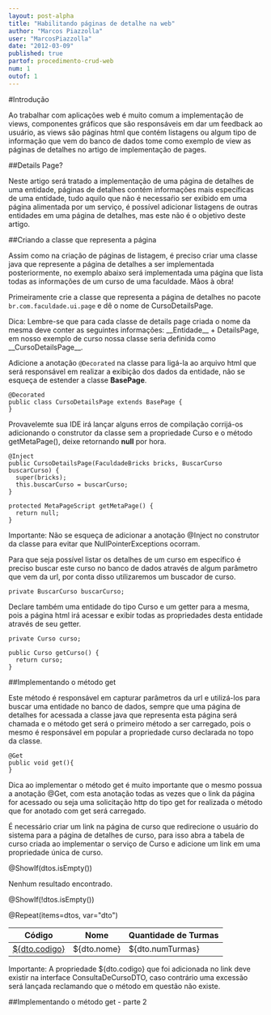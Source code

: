 ```yaml
---
layout: post-alpha
title: "Habilitando páginas de detalhe na web"
author: "Marcos Piazzolla"
user: "MarcosPiazzolla"
date: "2012-03-09"
published: true 
partof: procedimento-crud-web
num: 1
outof: 1
---
```


#Introdução

Ao trabalhar com aplicações web é muito comum a implementação de views, componentes gráficos que
são responsáveis em dar um feedback ao usuário, as views são páginas html que contém listagens ou
algum tipo de informação que vem do banco de dados tome como exemplo de view as páginas de detalhes 
no artigo de implementação de pages.

##Details Page?

Neste artigo será tratado a implementação de uma página de detalhes de uma entidade, páginas de
detalhes contém informações mais específicas de uma entidade, tudo aquilo que não é necessaŕio ser 
exibido em uma página alimentada por um serviço, é possível adicionar listagens de outras entidades
em uma página de detalhes, mas este não é o objetivo deste artigo.

##Criando a classe que representa a página

Assim como na criação de páginas de listagem, é preciso criar uma classe java que represente a
página de detalhes a ser implementada posteriormente, no exemplo abaixo será implementada uma página
que lista todas as informações de um curso de uma faculdade. Mãos à obra!

Primeiramente crie a classe que representa a página de detalhes no pacote `br.com.faculdade.ui.page`
e dê o nome de CursoDetailsPage.

<div class="alert alert info">
	Dica: Lembre-se que para cada classe de details page criada o nome da mesma deve conter as 
	seguintes informações: __Entidade__ + DetailsPage, em nosso exemplo de curso nossa classe
	seria definida como __CursoDetailsPage__. 
</div>

Adicione a anotação `@Decorated` na classe para ligá-la ao arquivo html que será responsável em 
realizar a exibição dos dados da entidade, não se esqueça de estender a classe __BasePage__.

	@Decorated
	public class CursoDetailsPage extends BasePage {
	}

Provavelemte sua IDE irá lançar alguns erros de compilação corrijá-os adicionando o construtor da
classe sem a propriedade Curso e o método getMetaPage(), deixe retornando __null__ por hora.

	@Inject
	public CursoDetailsPage(FaculdadeBricks bricks, BuscarCurso buscarCurso) {
	  super(bricks);
	  this.buscarCurso = buscarCurso;
	}
	
	protected MetaPageScript getMetaPage() {
	  return null;
	}

<div class="alert alert info">
	Importante: Não se esqueça de adicionar a anotação @Inject no construtor da classe para evitar
	que NullPointerExceptions ocorram.
</div>

Para que seja possível listar os detalhes de um curso em específico é preciso buscar este curso no
banco de dados através de algum parâmetro que vem da url, por conta disso utilizaremos um buscador
de curso.

	private BuscarCurso buscarCurso;

Declare também uma entidade do tipo Curso e um getter para a mesma, pois a página html irá acessar e
exibir todas as propriedades desta entidade através de seu getter.

	private Curso curso;
	
	public Curso getCurso() {
	  return curso;
	}

##Implementando o método get

Este método é responsável em capturar parâmetros da url e utilizá-los para buscar uma entidade no
banco de dados, sempre que uma página de detalhes for acessada a classe java que representa esta
página será chamada e o método get será o primeiro método a ser carregado, pois o mesmo é responsável
em popular a propriedade curso declarada no topo da classe.

	@Get
	public void get(){
	}

<div class="alert alert info">
	Dica ao implementar o método get é muito importante que o mesmo possua a anotação @Get, com esta
	anotação todas as vezes que o link da página for acessado ou seja uma solicitação http do tipo
	get for realizada o método que for anotado com get será carregado.
</div>

É necessário criar um link na página de curso que redirecione o usuário do sistema para a página de
detalhes de curso, para isso abra a tabela de curso criada ao implementar o serviço de Curso e 
adicione um link em uma propriedade única de curso.

<html>
<body>
  @ShowIf(dtos.isEmpty())
  <p>Nenhum resultado encontrado.</p>

  @ShowIf(!dtos.isEmpty())
  <table>
    <thead>
      <tr>
        <th>Código</th>
        <th>Nome</th>
        <th>Quantidade de Turmas</th>
      </tr>
    </thead>
    <tbody>
      @Repeat(items=dtos, var="dto")
      <tr>
        <td><a href="faculdade/curso/${dto.codigo}">${dto.codigo}</a></td>
        <td>${dto.nome}</td>
        <td>${dto.numTurmas}</td>
      </tr>
    </tbody>
  </table>
</body>
</html>

<div class="alert alert info">
	Importante: A propriedade ${dto.codigo} que foi adicionada no link deve existir na interface
	ConsultaDeCursoDTO, caso contrário uma excessão será lançada reclamando que o método em questão
	não existe.
</div>

##Implementando o método get - parte 2